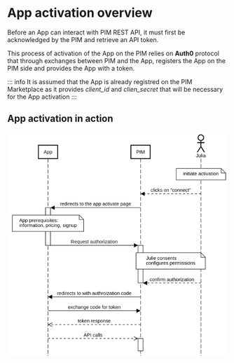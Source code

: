 # App activation overview

Before an App can interact with PIM REST API, it must first be acknowledged by the PIM and retrieve an API token.

This process of activation of the App on the PIM relies on **Auth0** protocol that through exchanges between PIM and the App, registers the App on the PIM side and provides the App with a token.

::: info
It is assumed that the App is already registred on the PIM Marketplace as it provides *client_id* and *clien_secret* that will be necessary for the App activation
:::


## App activation in action

![Auth0 protocol in action](../img/apps/app-activation-sequence-diagram.png)